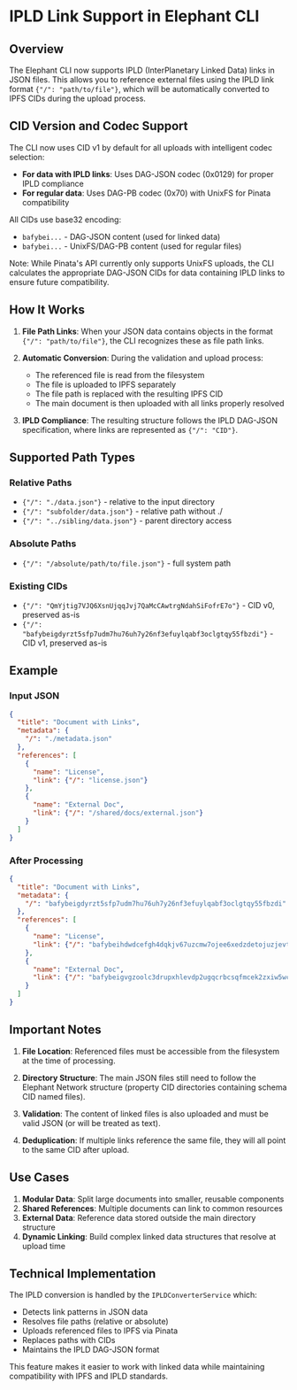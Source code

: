 # IPLD Link Support in Elephant CLI

## Overview

The Elephant CLI now supports IPLD (InterPlanetary Linked Data) links in JSON files. This allows you to reference external files using the IPLD link format `{"/": "path/to/file"}`, which will be automatically converted to IPFS CIDs during the upload process.

## CID Version and Codec Support

The CLI now uses CID v1 by default for all uploads with intelligent codec selection:

- **For data with IPLD links**: Uses DAG-JSON codec (0x0129) for proper IPLD compliance
- **For regular data**: Uses DAG-PB codec (0x70) with UnixFS for Pinata compatibility

All CIDs use base32 encoding:
- `bafybei...` - DAG-JSON content (used for linked data)
- `bafybei...` - UnixFS/DAG-PB content (used for regular files)

Note: While Pinata's API currently only supports UnixFS uploads, the CLI calculates the appropriate DAG-JSON CIDs for data containing IPLD links to ensure future compatibility.

## How It Works

1. **File Path Links**: When your JSON data contains objects in the format `{"/": "path/to/file"}`, the CLI recognizes these as file path links.

2. **Automatic Conversion**: During the validation and upload process:
   - The referenced file is read from the filesystem
   - The file is uploaded to IPFS separately
   - The file path is replaced with the resulting IPFS CID
   - The main document is then uploaded with all links properly resolved

3. **IPLD Compliance**: The resulting structure follows the IPLD DAG-JSON specification, where links are represented as `{"/": "CID"}`.

## Supported Path Types

### Relative Paths
- `{"/": "./data.json"}` - relative to the input directory
- `{"/": "subfolder/data.json"}` - relative path without ./
- `{"/": "../sibling/data.json"}` - parent directory access

### Absolute Paths
- `{"/": "/absolute/path/to/file.json"}` - full system path

### Existing CIDs
- `{"/": "QmYjtig7VJQ6XsnUjqqJvj7QaMcCAwtrgNdahSiFofrE7o"}` - CID v0, preserved as-is
- `{"/": "bafybeigdyrzt5sfp7udm7hu76uh7y26nf3efuylqabf3oclgtqy55fbzdi"}` - CID v1, preserved as-is

## Example

### Input JSON
```json
{
  "title": "Document with Links",
  "metadata": {
    "/": "./metadata.json"
  },
  "references": [
    {
      "name": "License",
      "link": {"/": "license.json"}
    },
    {
      "name": "External Doc", 
      "link": {"/": "/shared/docs/external.json"}
    }
  ]
}
```

### After Processing
```json
{
  "title": "Document with Links",
  "metadata": {
    "/": "bafybeigdyrzt5sfp7udm7hu76uh7y26nf3efuylqabf3oclgtqy55fbzdi"
  },
  "references": [
    {
      "name": "License",
      "link": {"/": "bafybeihdwdcefgh4dqkjv67uzcmw7ojee6xedzdetojuzjevtenxquvyku"}
    },
    {
      "name": "External Doc",
      "link": {"/": "bafybeigvgzoolc3drupxhlevdp2ugqcrbcsqfmcek2zxiw5wctk3xjpjwy"}
    }
  ]
}
```

## Important Notes

1. **File Location**: Referenced files must be accessible from the filesystem at the time of processing.

2. **Directory Structure**: The main JSON files still need to follow the Elephant Network structure (property CID directories containing schema CID named files).

3. **Validation**: The content of linked files is also uploaded and must be valid JSON (or will be treated as text).

4. **Deduplication**: If multiple links reference the same file, they will all point to the same CID after upload.

## Use Cases

1. **Modular Data**: Split large documents into smaller, reusable components
2. **Shared References**: Multiple documents can link to common resources
3. **External Data**: Reference data stored outside the main directory structure
4. **Dynamic Linking**: Build complex linked data structures that resolve at upload time

## Technical Implementation

The IPLD conversion is handled by the `IPLDConverterService` which:
- Detects link patterns in JSON data
- Resolves file paths (relative or absolute)
- Uploads referenced files to IPFS via Pinata
- Replaces paths with CIDs
- Maintains the IPLD DAG-JSON format

This feature makes it easier to work with linked data while maintaining compatibility with IPFS and IPLD standards.